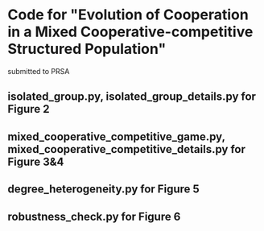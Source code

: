 # Code for "Evolution of Cooperation in a Mixed Cooperative-competitive Structured Population"
 submitted to PRSA

## isolated_group.py, isolated_group_details.py for Figure 2

## mixed_cooperative_competitive_game.py, mixed_cooperative_competitive_details.py for Figure 3&4

## degree_heterogeneity.py for Figure 5

## robustness_check.py for Figure 6
